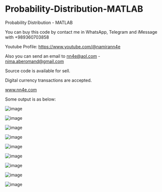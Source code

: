 # Probability-Distribution-MATLAB
Probability Distribution - MATLAB

You can buy this code by contact me in WhatsApp, Telegram and iMessage with +989360703858

Youtube Profile: https://www.youtube.com/@namirann4e

Also you can send an email to nn4e@aol.com - nima.aberomand@gmail.com

Source code is available for sell.

Digital currency transactions are accepted.

www.nn4e.com

Some output is as below:

![image](https://github.com/user-attachments/assets/f594f6bc-b830-452e-8823-e4571f3871c3)

![image](https://github.com/user-attachments/assets/3b2bdb38-9a7f-4d1f-875c-cb6779846fd7)

![image](https://github.com/user-attachments/assets/33d05676-bc2b-4a82-a953-b8676acacc74)

![image](https://github.com/user-attachments/assets/5f57cb17-9e1a-4d78-a791-51f664744a3c)

![image](https://github.com/user-attachments/assets/0adc6eca-8315-473e-af42-0cb2249328f1)

![image](https://github.com/user-attachments/assets/8f21d7c9-22dc-4d3b-8c95-2d44b9869c4e)

![image](https://github.com/user-attachments/assets/dc82755f-0c71-438c-ac06-b1dfbe02be28)

![image](https://github.com/user-attachments/assets/254f6913-1386-4661-b867-fbd7f78bcdec)

![image](https://github.com/user-attachments/assets/99a53c40-0b22-4945-906d-6a86dc03bb9c)
